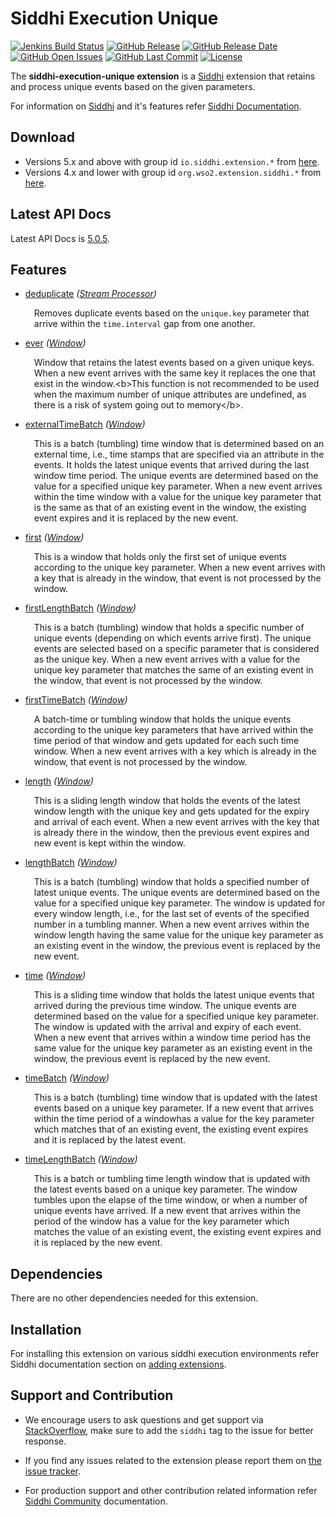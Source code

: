 Siddhi Execution Unique
======================================

  [![Jenkins Build Status](https://wso2.org/jenkins/job/siddhi/job/siddhi-execution-unique/badge/icon)](https://wso2.org/jenkins/job/siddhi/job/siddhi-execution-unique/)
  [![GitHub Release](https://img.shields.io/github/release/siddhi-io/siddhi-execution-unique.svg)](https://github.com/siddhi-io/siddhi-execution-unique/releases)
  [![GitHub Release Date](https://img.shields.io/github/release-date/siddhi-io/siddhi-execution-unique.svg)](https://github.com/siddhi-io/siddhi-execution-unique/releases)
  [![GitHub Open Issues](https://img.shields.io/github/issues-raw/siddhi-io/siddhi-execution-unique.svg)](https://github.com/siddhi-io/siddhi-execution-unique/issues)
  [![GitHub Last Commit](https://img.shields.io/github/last-commit/siddhi-io/siddhi-execution-unique.svg)](https://github.com/siddhi-io/siddhi-execution-unique/commits/master)
  [![License](https://img.shields.io/badge/License-Apache%202.0-blue.svg)](https://opensource.org/licenses/Apache-2.0)

The **siddhi-execution-unique extension** is a <a target="_blank" href="https://siddhi.io/">Siddhi</a> extension that retains and process unique events based on the given parameters.

For information on <a target="_blank" href="https://siddhi.io/">Siddhi</a> and it's features refer <a target="_blank" href="https://siddhi.io/redirect/docs.html">Siddhi Documentation</a>. 

## Download

* Versions 5.x and above with group id `io.siddhi.extension.*` from <a target="_blank" href="https://mvnrepository.com/artifact/io.siddhi.extension.execution.unique/siddhi-execution-unique/">here</a>.
* Versions 4.x and lower with group id `org.wso2.extension.siddhi.*` from <a target="_blank" href="https://mvnrepository.com/artifact/org.wso2.extension.siddhi.execution.unique/siddhi-execution-unique">here</a>.

## Latest API Docs 

Latest API Docs is <a target="_blank" href="https://siddhi-io.github.io/siddhi-execution-unique/api/5.0.5">5.0.5</a>.

## Features

* <a target="_blank" href="https://siddhi-io.github.io/siddhi-execution-unique/api/5.0.5/#deduplicate-stream-processor">deduplicate</a> *(<a target="_blank" href="http://siddhi.io/en/v5.1/docs/query-guide/#stream-processor">Stream Processor</a>)*<br> <div style="padding-left: 1em;"><p><p style="word-wrap: break-word;margin: 0;">Removes duplicate events based on the <code>unique.key</code> parameter that arrive within the <code>time.interval</code> gap from one another.</p></p></div>
* <a target="_blank" href="https://siddhi-io.github.io/siddhi-execution-unique/api/5.0.5/#ever-window">ever</a> *(<a target="_blank" href="http://siddhi.io/en/v5.1/docs/query-guide/#window">Window</a>)*<br> <div style="padding-left: 1em;"><p><p style="word-wrap: break-word;margin: 0;">Window that retains the latest events based on a given unique keys. When a new event arrives with the same key it replaces the one that exist in the window.&lt;b&gt;This function is not recommended to be used when the maximum number of unique attributes are undefined, as there is a risk of system going out to memory&lt;/b&gt;.</p></p></div>
* <a target="_blank" href="https://siddhi-io.github.io/siddhi-execution-unique/api/5.0.5/#externaltimebatch-window">externalTimeBatch</a> *(<a target="_blank" href="http://siddhi.io/en/v5.1/docs/query-guide/#window">Window</a>)*<br> <div style="padding-left: 1em;"><p><p style="word-wrap: break-word;margin: 0;">This is a batch (tumbling) time window that is determined based on an external time, i.e., time stamps that are specified via an attribute in the events. It holds the latest unique events that arrived during the last window time period. The unique events are determined based on the value for a specified unique key parameter. When a new event arrives within the time window with a value for the unique key parameter that is the same as that of an existing event in the window, the existing event expires and it is replaced by the new event.</p></p></div>
* <a target="_blank" href="https://siddhi-io.github.io/siddhi-execution-unique/api/5.0.5/#first-window">first</a> *(<a target="_blank" href="http://siddhi.io/en/v5.1/docs/query-guide/#window">Window</a>)*<br> <div style="padding-left: 1em;"><p><p style="word-wrap: break-word;margin: 0;">This is a window that holds only the first set of unique events according to the unique key parameter. When a new event arrives with a key that is already in the window, that event is not processed by the window.</p></p></div>
* <a target="_blank" href="https://siddhi-io.github.io/siddhi-execution-unique/api/5.0.5/#firstlengthbatch-window">firstLengthBatch</a> *(<a target="_blank" href="http://siddhi.io/en/v5.1/docs/query-guide/#window">Window</a>)*<br> <div style="padding-left: 1em;"><p><p style="word-wrap: break-word;margin: 0;">This is a batch (tumbling) window that holds a specific number of unique events (depending on which events arrive first). The unique events are selected based on a specific parameter that is considered as the unique key. When a new event arrives with a value for the unique key parameter that matches the same of an existing event in the window, that event is not processed by the window.</p></p></div>
* <a target="_blank" href="https://siddhi-io.github.io/siddhi-execution-unique/api/5.0.5/#firsttimebatch-window">firstTimeBatch</a> *(<a target="_blank" href="http://siddhi.io/en/v5.1/docs/query-guide/#window">Window</a>)*<br> <div style="padding-left: 1em;"><p><p style="word-wrap: break-word;margin: 0;">A batch-time or tumbling window that holds the unique events according to the unique key parameters that have arrived within the time period of that window and gets updated for each such time window. When a new event arrives with a key which is already in the window, that event is not processed by the window.</p></p></div>
* <a target="_blank" href="https://siddhi-io.github.io/siddhi-execution-unique/api/5.0.5/#length-window">length</a> *(<a target="_blank" href="http://siddhi.io/en/v5.1/docs/query-guide/#window">Window</a>)*<br> <div style="padding-left: 1em;"><p><p style="word-wrap: break-word;margin: 0;">This is a sliding length window that holds the events of the latest window length with the unique key and gets updated for the expiry and arrival of each event. When a new event arrives with the key that is already there in the window, then the previous event expires and new event is kept within the window.</p></p></div>
* <a target="_blank" href="https://siddhi-io.github.io/siddhi-execution-unique/api/5.0.5/#lengthbatch-window">lengthBatch</a> *(<a target="_blank" href="http://siddhi.io/en/v5.1/docs/query-guide/#window">Window</a>)*<br> <div style="padding-left: 1em;"><p><p style="word-wrap: break-word;margin: 0;">This is a batch (tumbling) window that holds a specified number of latest unique events. The unique events are determined based on the value for a specified unique key parameter. The window is updated for every window length, i.e., for the last set of events of the specified number in a tumbling manner. When a new event arrives within the window length having the same value for the unique key parameter as an existing event in the window, the previous event is replaced by the new event.</p></p></div>
* <a target="_blank" href="https://siddhi-io.github.io/siddhi-execution-unique/api/5.0.5/#time-window">time</a> *(<a target="_blank" href="http://siddhi.io/en/v5.1/docs/query-guide/#window">Window</a>)*<br> <div style="padding-left: 1em;"><p><p style="word-wrap: break-word;margin: 0;">This is a sliding time window that holds the latest unique events that arrived during the previous time window. The unique events are determined based on the value for a specified unique key parameter. The window is updated with the arrival and expiry of each event. When a new event that arrives within a window time period has the same value for the unique key parameter as an existing event in the window, the previous event is replaced by the new event.</p></p></div>
* <a target="_blank" href="https://siddhi-io.github.io/siddhi-execution-unique/api/5.0.5/#timebatch-window">timeBatch</a> *(<a target="_blank" href="http://siddhi.io/en/v5.1/docs/query-guide/#window">Window</a>)*<br> <div style="padding-left: 1em;"><p><p style="word-wrap: break-word;margin: 0;">This is a batch (tumbling) time window that is updated with the latest events based on a unique key parameter. If a new event that arrives within the time period of a windowhas a value for the key parameter which matches that of an existing event, the existing event expires and it is replaced by the latest event. </p></p></div>
* <a target="_blank" href="https://siddhi-io.github.io/siddhi-execution-unique/api/5.0.5/#timelengthbatch-window">timeLengthBatch</a> *(<a target="_blank" href="http://siddhi.io/en/v5.1/docs/query-guide/#window">Window</a>)*<br> <div style="padding-left: 1em;"><p><p style="word-wrap: break-word;margin: 0;">This is a batch or tumbling time length window that is updated with the latest events based on a unique key parameter. The window tumbles upon the elapse of the time window, or when a number of unique events have arrived. If a new event that arrives within the period of the window has a value for the key parameter which matches the value of an existing event, the existing event expires and it is replaced by the new event. </p></p></div>

## Dependencies 

There are no other dependencies needed for this extension. 

## Installation

For installing this extension on various siddhi execution environments refer Siddhi documentation section on <a target="_blank" href="https://siddhi.io/redirect/add-extensions.html">adding extensions</a>.

## Support and Contribution

* We encourage users to ask questions and get support via <a target="_blank" href="https://stackoverflow.com/questions/tagged/siddhi">StackOverflow</a>, make sure to add the `siddhi` tag to the issue for better response.

* If you find any issues related to the extension please report them on <a target="_blank" href="https://github.com/siddhi-io/siddhi-execution-unique/issues">the issue tracker</a>.

* For production support and other contribution related information refer <a target="_blank" href="https://siddhi.io/community/">Siddhi Community</a> documentation.
